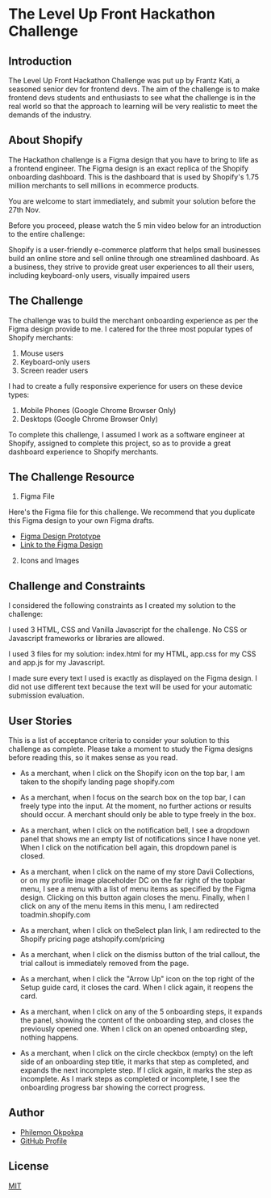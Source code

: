# The Level Up Front Hackathon Challenge

## Introduction

The Level Up Front Hackathon Challenge was put up by Frantz Kati, a seasoned senior dev for frontend devs. The aim of the challenge is to make frontend devs students and enthusiasts to see what the challenge is in the real world so that the approach to learning will be very realistic to meet the demands of the industry.

## About Shopify

The Hackathon challenge is a Figma design that you have to bring to life as a frontend engineer. The Figma design is an exact replica of the Shopify onboarding dashboard. This is the dashboard that is used by Shopify's 1.75 million merchants to sell millions in ecommerce products.

You are welcome to start immediately, and submit your solution before the 27th Nov.

Before you proceed, please watch the 5 min video below for an introduction to the entire challenge:

Shopify is a user-friendly e-commerce platform that helps small businesses build an online store and sell online through one streamlined dashboard. As a business, they strive to provide great user experiences to all their users, including keyboard-only users, visually impaired users

## The Challenge

The challenge was to build the merchant onboarding experience as per the Figma design provide to me. I catered for the three most popular types of Shopify merchants:

1. Mouse users
2. Keyboard-only users
3. Screen reader users

I had to create a fully responsive experience for users on these device types:

1. Mobile Phones (Google Chrome Browser Only)
2. Desktops (Google Chrome Browser Only)

To complete this challenge, I assumed I work as a software engineer at Shopify, assigned to complete this project, so as to provide a great dashboard experience to Shopify merchants.

## The Challenge Resource

1. Figma File

Here's the Figma file for this challenge. We recommend that you duplicate this Figma design to your own Figma drafts.

- [Figma Design Prototype](https://www.figma.com/file/W4IHXzpdgxrUMWuymS9R9i/Level-Up-Front-Hackathon?type=design&node-id=0-1&mode=design)
- [Link to the Figma Design](https://www.crushingit.tech/hackathon/challenge#:~:text=Figma%20design%20prototype-,Link%20to%20the%20Figma%20design,-2.%20Icons%20and)

2. Icons and Images

## Challenge and Constraints

I considered the following constraints as I created my solution to the challenge:

I used 3 HTML, CSS and Vanilla Javascript for the challenge. No CSS or Javascript frameworks or libraries are allowed.

I used 3 files for my solution: index.html for my HTML, app.css for my CSS and app.js for my Javascript.

I made sure every text I used is exactly as displayed on the Figma design. I did not use different text because the text will be used for your automatic submission evaluation.

## User Stories

This is a list of acceptance criteria to consider your solution to this challenge as complete. Please take a moment to study the Figma designs before reading this, so it makes sense as you read.

- As a merchant, when I click on the Shopify icon on the top bar, I am taken to the shopify landing page shopify.com

- As a merchant, when I focus on the search box on the top bar, I can freely type into the input. At the moment, no further actions or results should occur. A merchant should only be able to type freely in the box.

- As a merchant, when I click on the notification bell, I see a dropdown panel that shows me an empty list of notifications since I have none yet. When I click on the notification bell again, this dropdown panel is closed.

- As a merchant, when I click on the name of my store Davii Collections, or on my profile image placeholder DC on the far right of the topbar menu, I see a menu with a list of menu items as specified by the Figma design. Clicking on this button again closes the menu. Finally, when I click on any of the menu items in this menu, I am redirected toadmin.shopify.com

- As a merchant, when I click on theSelect plan link, I am redirected to the Shopify pricing page atshopify.com/pricing

- As a merchant, when I click on the dismiss button of the trial callout, the trial callout is immediately removed from the page.

- As a merchant, when I click the "Arrow Up" icon on the top right of the Setup guide card, it closes the card. When I click again, it reopens the card.

- As a merchant, when I click on any of the 5 onboarding steps, it expands the panel, showing the content of the onboarding step, and closes the previously opened one. When I click on an opened onboarding step, nothing happens.

- As a merchant, when I click on the circle checkbox (empty) on the left side of an onboarding step title, it marks that step as completed, and expands the next incomplete step. If I click again, it marks the step as incomplete. As I mark steps as completed or incomplete, I see the onboarding progress bar showing the correct progress.

## Author

- [Philemon Okpokpa](https://github.com/sirphilalx)
- [GitHub Profile](https://github.com/sirphilalx)

## License

[MIT](https://choosealicense.com/licenses/mit/)
